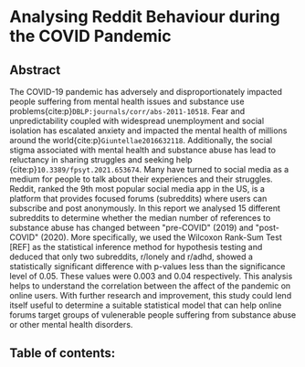 # Analysing Reddit Behaviour during the COVID Pandemic

## Abstract
The COVID-19 pandemic has adversely and disproportionately impacted people suffering from mental health issues and substance use problems{cite:p}`DBLP:journals/corr/abs-2011-10518`. Fear and unpredictability coupled with widespread unemployment and social isolation has escalated anxiety and impacted the mental health of millions around the world{cite:p}`Giuntellae2016632118`. Additionally, the social stigma associated with mental health and substance abuse has lead to reluctancy in sharing struggles and seeking help {cite:p}`10.3389/fpsyt.2021.653674`. Many have turned to social media as a medium for people to talk about their experiences and their struggles. Reddit, ranked the 9th most popular social media app in the US, is a platform that provides focused forums (subreddits) where users can subscribe and post anonymously. 
In this report we analysed 15 different subreddits to determine whether the median number of references to substance abuse has changed between "pre-COVID" (2019) and "post-COVID" (2020). More specifically, we used the Wilcoxon Rank-Sum Test [REF] as the statistical inference method for hypothesis testing and deduced that only two subreddits, r/lonely and r/adhd, showed a statistically significant difference with p-values less than the significance level of 0.05. These values were 0.003 and 0.04 respectively.
This analysis helps to understand the correlation between the affect of the pandemic on online users. With further research and improvement, this study could lend itself useful to determine a suitable statistical model that can help online forums target groups of vulenerable people suffering from substance abuse or other mental health disorders.

## Table of contents:
```{tableofcontents}
```

